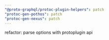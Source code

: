 ```yaml
---
"@proto-graphql/protoc-plugin-helpers": patch
"protoc-gen-pothos": patch
"protoc-gen-nexus": patch
---
```


refactor: parse options with protoplugin api
